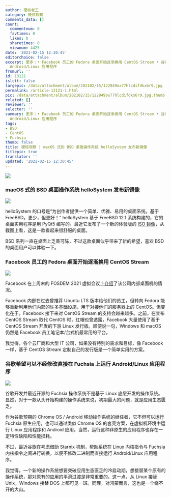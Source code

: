 ```yaml
---
author: 硬核老王
category: 硬核观察
comments_data: []
count:
  commentnum: 0
  favtimes: 0
  likes: 0
  sharetimes: 0
  viewnum: 4425
date: '2021-02-15 12:30:45'
editorchoice: false
excerpt: 更多：• Facebook 员工的 Fedora 桌面开始逐渐换用 CentOS Stream • 谷歌希望可以不经修改直接在 Fuchsia 上运行
  Android/Linux 应用程序
fromurl: ''
id: 13121
islctt: false
largepic: /data/attachment/album/202102/15/122949ox77hlcdifdkx6r9.jpg
permalink: /article-13121-1.html
pic: /data/attachment/album/202102/15/122949ox77hlcdifdkx6r9.jpg.thumb.jpg
related: []
reviewer: ''
selector: ''
summary: 更多：• Facebook 员工的 Fedora 桌面开始逐渐换用 CentOS Stream • 谷歌希望可以不经修改直接在 Fuchsia 上运行
  Android/Linux 应用程序
tags:
- BSD
- CentOS
- Fuchsia
thumb: false
title: 硬核观察 | macOS 式的 BSD 桌面操作系统 helloSystem 发布新镜像
titlepic: true
translator: ''
updated: '2021-02-15 12:30:45'
---
```


![](/data/attachment/album/202102/15/122949ox77hlcdifdkx6r9.jpg)


### macOS 式的 BSD 桌面操作系统 helloSystem 发布新镜像


![](/data/attachment/album/202102/15/122952i6u4l6b9s6c6b1as.jpg)


helloSystem 的口号是“为创作者提供一个简单、优雅、易用的桌面系统。基于FreeBSD。更少，但更好！” helloSystem 基于 FreeBSD 12.1 系统构建的，它的桌面实用程序是用 PyQt5 编写的。最近它发布了一个新的体验版的 [ISO 镜像](https://github.com/helloSystem/ISO "https://github.com/helloSystem/ISO")，从截图上看，这是一款看起来很舒服的桌面。


BSD 系列一直在桌面上乏善可陈，不过这款桌面似乎带来了新的希望，喜欢 BSD 的桌面用户可以体验一下。


### Facebook 员工的 Fedora 桌面开始逐渐换用 CentOS Stream


![](/data/attachment/album/202102/15/123011cdld99gdr63dmdgg.jpg)


Facebook 在上周末的 FOSDEM 2021 虚拟会议上[介绍](https://fosdem.org/2021/schedule/event/desktoplinuxmgmtatfacebook/attachments/slides/4523/export/events/attachments/desktoplinuxmgmtatfacebook/slides/4523/FOSDEM_2021_Desktop_Linux_Management_at_Facebook.pdf "https://fosdem.org/2021/schedule/event/desktoplinuxmgmtatfacebook/attachments/slides/4523/export/events/attachments/desktoplinuxmgmtatfacebook/slides/4523/FOSDEM_2021_Desktop_Linux_Management_at_Facebook.pdf")了该公司内部桌面机的情况。


Facebook 内部在过去曾推荐 Ubuntu LTS 版本给他们的员工，但转向 Fedora 能够重新利用他们内部的许多基础设施，用于对接他们的服务器上的 CentOS。但变化在于，Facebook 接下来对 CentOS Stream 的支持会越来越多。之前，在宣布 CentOS Stream 取代 CentOS 时，红帽也曾透露，Facebook 大量使用了基于 CentOS Stream 开发的下游 Linux 发行版。顺便说一句，Windows 和 macOS 仍然是 Facebook 员工笔记本/台式机最常用的平台。


我觉得，各个云厂商和大型 IT 公司，如果没有特别的需求和目标，像 Facebook 一样，基于 CentOS Stream 定制自己的发行版是一个简单实用的方案。


### 谷歌希望可以不经修改直接在 Fuchsia 上运行 Android/Linux 应用程序


![](/data/attachment/album/202102/15/123029yvv188nvnv7o9azn.jpg)


谷歌开发并最近开源的 Fuchsia 操作系统不是基于 Linux 底层开发的操作系统。显然，对于一款从头开始构建的操作系统来说，初期最大的问题，就是应用生态匮乏。


作为谷歌预期的 Chrome OS / Android 移动操作系统的继任者，它不但可以运行 Fuchsia 原生应用，也可以通过类似 Chrome OS 的套壳方案，在虚拟机环境中运行 Linux 应用程序和 Android 应用。当然，运行这种非原生的应用程序也存在一定特性缺陷和性能损耗。


不过，最近谷歌在考虑借助 Starnix 机制，帮助系统在 Linux 内核指令与 Fuchsia 内核指令之间进行转换，以便不修改二进制而直接运行 Android/Linux 应用程序。


我觉得，一个新的操作系统想要突破应用生态匮乏的冷启动期，想接替某个原有的操作系统，那对原有的应用的平滑过渡是非常重要的。这一点，从 Linux 接替 Unix，Windows 接替 DOS 上都可见一斑。同理，对鸿蒙而言，这也是一个绕不开的大山。